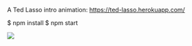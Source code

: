 A Ted Lasso intro animation: https://ted-lasso.herokuapp.com/

$ npm install
$ npm start

![](https://p195.p4.n0.cdn.getcloudapp.com/items/DOu9jPQ7/yesss.gif?v=ceea87493a7c20ae4f2310ff9ac6daa8)
